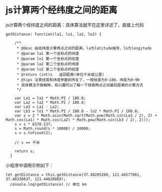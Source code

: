 # js计算两个经纬度之间的距离

js计算两个经纬度之间的距离：具体算法就不在这里详述了，直接上代码
	
	getDistance: function(la1, lo1, la2, lo2) {
	
	    /**
	     * @desc 由经纬度计算两点之间的距离，la为latitude缩写，lo为longitude
	     * @param la1 第一个坐标点的纬度
	     * @param lo1 第一个坐标点的经度
	     * @param la2 第二个坐标点的纬度
	     * @param lo2 第二个坐标点的经度
	     * @return (int)s   返回距离(单位千米或公里)
	     * @tips 注意经度和纬度参数别传反了，一般经度为0~180、纬度为0~90
	     * 具体算法不做解释，有兴趣可以了解一下球面两点之间最短距离的计算方式
	     */
	
	    var La1 = la1 * Math.PI / 180.0;
	    var La2 = la2 * Math.PI / 180.0;
	    var La3 = La1 - La2;
	    var Lb3 = lo1 * Math.PI / 180.0 - lo2 * Math.PI / 180.0;
	    var s = 2 * Math.asin(Math.sqrt(Math.pow(Math.sin(La3 / 2), 2) + Math.cos(La1) * Math.cos(La2) * Math.pow(Math.sin(Lb3 / 2), 2)));
	    s = s * 6378.137;
	    s = Math.round(s * 10000) / 10000;
	    s = s.toFixed(2);
	
	    // s == 千米
	
	    return s;
	  }

小程序中调用示例如下：

	let getDistance = this.getDistance(37.48205260, 121.44577861, 37.48330837, 121.44820869);
      console.log(getDistance) // 单位 km